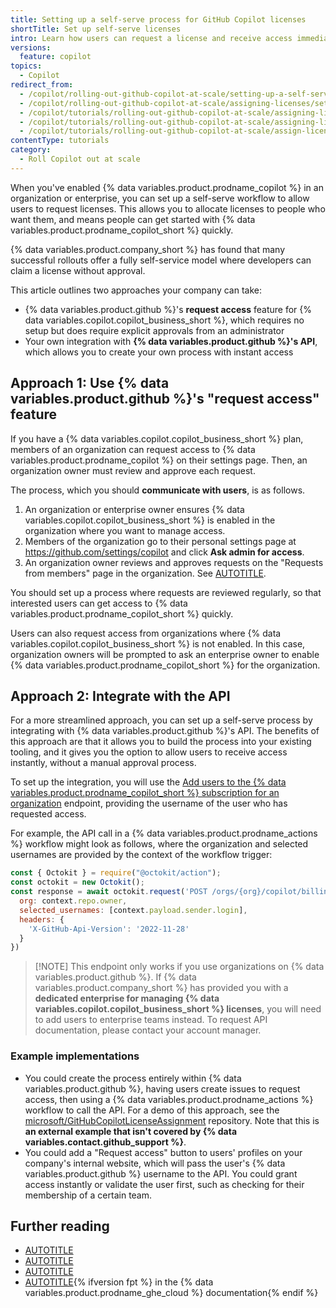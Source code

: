 ```yaml
---
title: Setting up a self-serve process for GitHub Copilot licenses
shortTitle: Set up self-serve licenses
intro: Learn how users can request a license and receive access immediately.
versions:
  feature: copilot
topics:
  - Copilot
redirect_from:
  - /copilot/rolling-out-github-copilot-at-scale/setting-up-a-self-serve-process-for-github-copilot-licenses
  - /copilot/rolling-out-github-copilot-at-scale/assigning-licenses/setting-up-a-self-serve-process-for-github-copilot-licenses
  - /copilot/tutorials/rolling-out-github-copilot-at-scale/assigning-licenses/setting-up-a-self-serve-process-for-github-copilot-licenses
  - /copilot/tutorials/rolling-out-github-copilot-at-scale/assigning-licenses/set-up-self-serve-licenses
  - /copilot/tutorials/rolling-out-github-copilot-at-scale/assign-licenses/set-up-self-serve-licenses
contentType: tutorials
category:
  - Roll Copilot out at scale
---
```


When you've enabled {% data variables.product.prodname_copilot %} in an organization or enterprise, you can set up a self-serve workflow to allow users to request licenses. This allows you to allocate licenses to people who want them, and means people can get started with {% data variables.product.prodname_copilot_short %} quickly.

{% data variables.product.company_short %} has found that many successful rollouts offer a fully self-service model where developers can claim a license without approval.

This article outlines two approaches your company can take:

* {% data variables.product.github %}'s **request access** feature for {% data variables.copilot.copilot_business_short %}, which requires no setup but does require explicit approvals from an administrator
* Your own integration with **{% data variables.product.github %}'s API**, which allows you to create your own process with instant access

## Approach 1: Use {% data variables.product.github %}'s "request access" feature

If you have a {% data variables.copilot.copilot_business_short %} plan, members of an organization can request access to {% data variables.product.prodname_copilot %} on their settings page. Then, an organization owner must review and approve each request.

The process, which you should **communicate with users**, is as follows.

1. An organization or enterprise owner ensures {% data variables.copilot.copilot_business_short %} is enabled in the organization where you want to manage access.
1. Members of the organization go to their personal settings page at https://github.com/settings/copilot and click **Ask admin for access**.
1. An organization owner reviews and approves requests on the "Requests from members" page in the organization. See [AUTOTITLE](/copilot/managing-copilot/managing-github-copilot-in-your-organization/managing-access-to-github-copilot-in-your-organization/managing-requests-for-copilot-business-in-your-organization).

You should set up a process where requests are reviewed regularly, so that interested users can get access to {% data variables.product.prodname_copilot_short %} quickly.

Users can also request access from organizations where {% data variables.copilot.copilot_business_short %} is not enabled. In this case, organization owners will be prompted to ask an enterprise owner to enable {% data variables.product.prodname_copilot_short %} for the organization.

## Approach 2: Integrate with the API

For a more streamlined approach, you can set up a self-serve process by integrating with {% data variables.product.github %}'s API. The benefits of this approach are that it allows you to build the process into your existing tooling, and it gives you the option to allow users to receive access instantly, without a manual approval process.

To set up the integration, you will use the [Add users to the {% data variables.product.prodname_copilot_short %} subscription for an organization](/rest/copilot/copilot-user-management#add-users-to-the-copilot-subscription-for-an-organization) endpoint, providing the username of the user who has requested access.

For example, the API call in a {% data variables.product.prodname_actions %} workflow might look as follows, where the organization and selected usernames are provided by the context of the workflow trigger:

``` javascript
const { Octokit } = require("@octokit/action");
const octokit = new Octokit();
const response = await octokit.request('POST /orgs/{org}/copilot/billing/selected_users', {
  org: context.repo.owner,
  selected_usernames: [context.payload.sender.login],
  headers: {
    'X-GitHub-Api-Version': '2022-11-28'
  }
})
```

>[!NOTE] This endpoint only works if you use organizations on {% data variables.product.github %}. If {% data variables.product.company_short %} has provided you with a **dedicated enterprise for managing {% data variables.copilot.copilot_business_short %} licenses**, you will need to add users to enterprise teams instead. To request API documentation, please contact your account manager.

### Example implementations

* You could create the process entirely within {% data variables.product.github %}, having users create issues to request access, then using a {% data variables.product.prodname_actions %} workflow to call the API. For a demo of this approach, see the [microsoft/GitHubCopilotLicenseAssignment](https://github.com/microsoft/GitHubCopilotLicenseAssignment) repository. Note that this is **an external example that isn't covered by {% data variables.contact.github_support %}**.
* You could add a "Request access" button to users' profiles on your company's internal website, which will pass the user's {% data variables.product.github %} username to the API. You could grant access instantly or validate the user first, such as checking for their membership of a certain team.

## Further reading

* [AUTOTITLE](/copilot/rolling-out-github-copilot-at-scale/driving-copilot-adoption-in-your-company)
* [AUTOTITLE](/copilot/rolling-out-github-copilot-at-scale/reminding-inactive-users)
* [AUTOTITLE](/copilot/rolling-out-github-copilot-at-scale/analyzing-usage-over-time-with-the-copilot-metrics-api)
* [AUTOTITLE](/enterprise-cloud@latest/admin/managing-accounts-and-repositories/managing-organizations-in-your-enterprise/managing-requests-for-copilot-business-from-organizations-in-your-enterprise){% ifversion fpt %} in the {% data variables.product.prodname_ghe_cloud %} documentation{% endif %}
